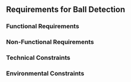 ## Requirements for Ball Detection
### Functional Requirements 
### Non-Functional Requirements
### Technical Constraints
### Environmental Constraints
